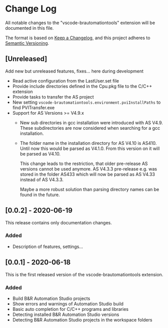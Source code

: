 # Change Log

All notable changes to the "vscode-brautomationtools" extension will be documented in this file.

The format is based on [Keep a Changelog](https://keepachangelog.com/en/1.0.0/),
and this project adheres to [Semantic Versioning](https://semver.org/spec/v2.0.0.html).

## [Unreleased]
Add new but unreleased features, fixes... here during development
- Read active configuration from the LastUser.set file
- Provide include directories defined in the Cpu.pkg file to the C/C++ extension
- Provide tasks to transfer the AS project
- New setting `vscode-brautomationtools.environment.pviInstallPaths` to find PVITransfer.exe
- Support for AS Versions >= V4.9.x
  - New sub directories in gcc installation were introduced with AS V4.9. These subdirectories are now considered when searching for a gcc installation.
  - The folder name in the installation directory for AS V4.10 is AS410.
    Until now this would be parsed as V4.1.0. From this version on it will be parsed as V4.10.

    This change leads to the restriction, that older pre-release AS versions cannot be used anymore. AS V4.3.3 pre-release e.g. was stored in the folder AS433 which will now be parsed as AS V4.33 instead of AS V4.3.3.
    
    Maybe a more robust solution than parsing directory names can be found in the future.

## [0.0.2] - 2020-06-19
This release contains only documentation changes.
### Added
- Description of features, settings...

## [0.0.1] - 2020-06-18
This is the first released version of the vscode-brautomationtools extension.
### Added
- Build B&R Automation Studio projects
- Show errors and warnings of Automation Studio build
- Basic auto completion for C/C++ programs and libraries
- Detecting installed B&R Automation Studio versions
- Detecting B&R Automation Studio projects in the workspace folders